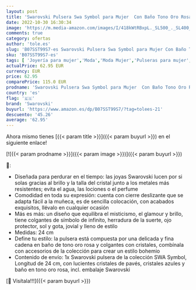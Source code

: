 ```yaml
---
layout: post
title: 'Swarovski Pulsera Swa Symbol para Mujer  Con Baño Tono Oro Rosa  Colgantes  Cristal de Pavés  Cristal Blanco  Colección Swarovski Swa Symbol'
date: 2022-10-30 16:30:34
image: 'https://m.media-amazon.com/images/I/418kWtRBxpL._SL500_._SL400_.jpg'
comments: true
category: ofertas
author: 'tole.es'
slug: 'B07SST99S7-es Swarovski Pulsera Swa Symbol para Mujer Con Baño Tono Oro...'
sku: 'B07SST99S7-es'
tags: [ 'Joyería para mujer','Moda','Moda Mujer','Pulseras para mujer','swarovski','🇪🇸', ]
actualPrice: 62.95 EUR
currency: EUR
price: 62.95
comparePrice: 115.0 EUR
prodname: 'Swarovski Pulsera Swa Symbol para Mujer  Con Baño Tono Oro Rosa  Colgantes  Cristal de Pavés  Cristal Blanco  Colección Swarovski Swa Symbol'
country: 'es'
flag: '🇪🇸'
brand: 'Swarovski'
buyurl: 'https://www.amazon.es/dp/B07SST99S7/?tag=tolees-21'
descuento: '45.26'
average: '62.95'
---
```


Ahora mismo tienes [{{< param title >}}]({{< param buyurl >}}) en el siguiente enlace!

[![{{< param prodname >}}]({{< param image >}})]({{< param buyurl >}})

🔎:

- Diseñada para perdurar en el tiempo: las joyas Swarovski lucen por si solas gracias al brillo y la talla del cristal junto a los metales más resistentes; evita el agua, las lociones o el perfume
- Comodidad en toda su expresión: cuenta con cierre deslizante que se adapta fácil a la muñeca, es de sencilla colocación, con acabados exquisitos, llévalo en cualquier ocasión
- Más es más: un diseño que equilibra el misticismo, el glamour y brillo, tiene colgantes de símbolo de infinito, herradura de la suerte, ojo protector, sol y gota, jovial y lleno de estilo
- Medidas: 24 cm
- Define tu estilo: la pulsera está compuesta por una delicada y fina cadena en baño de tono oro rosa y colgantes con cristales, combínala con accesorios de la colección para crear un estilo bohemio
- Contenido de envío: 1x Swarovski pulsera de la colección SWA Symbol, Longitud de 24 cm, con lucientes cristales de pavés, cristales azules y baño en tono oro rosa, incl. embalaje Swarovski

[🛒 Visítala!!!]({{< param buyurl >}})
